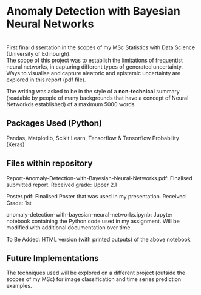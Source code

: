 # Anomaly Detection with Bayesian Neural Networks

\
First final dissertation in the scopes of my MSc Statistics with Data Science (University of Edinburgh). \
The scope of this project was to establish the limitations of frequentist neural networks, in capturing different types of generated uncertainty.\
Ways to visualise and capture aleatoric and epistemic uncertainty are explored in this report (pdf file).

The writing was asked to be in the style of a **non-technical** summary (readable by people of many backgrounds that have a concept of Neural Networkds established) of a maximum 5000 words.


## Packages Used (Python)
 
Pandas, Matplotlib, Scikit Learn, Tensorflow  & Tensorflow Probability (Keras)


## Files within repository


Report-Anomaly-Detection-with-Bayesian-Neural-Networks.pdf: Finalised submitted report. Received grade: Upper 2.1 

Poster.pdf: Finalised Poster that was used in my presentation. Received Grade: 1st

anomaly-detection-with-bayesian-neural-networks.ipynb: Jupyter notebook containing the Python code used in my assignment. Will be modified with additional documentation over time.

To Be Added: HTML version (with printed outputs) of the above notebook 






## Future Implementations

The techniques used will be explored on a different project (outside the scopes of my MSc) for image classification and time series prediction examples.
